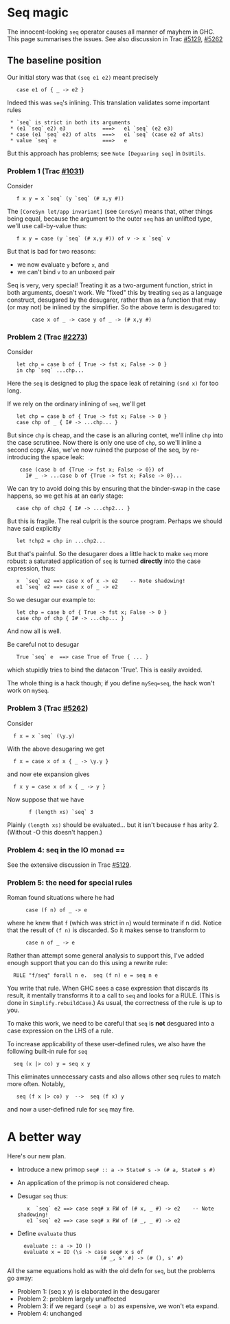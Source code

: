# Seq magic


The innocent-looking `seq` operator causes all manner of mayhem in GHC. This page summarises the issues.  See also discussion in Trac [\#5129](https://gitlab.haskell.org//ghc/ghc/issues/5129), [\#5262](https://gitlab.haskell.org//ghc/ghc/issues/5262)

## The baseline position


Our initial story was that `(seq e1 e2)` meant precisely

```wiki
   case e1 of { _ -> e2 }
```


Indeed this was `seq`'s inlining.  This translation validates some important rules

```wiki
 * `seq` is strict in both its arguments
 * (e1 `seq` e2) e3            ===>   e1 `seq` (e2 e3)
 * case (e1 `seq` e2) of alts  ===>   e1 `seq` (case e2 of alts)
 * value `seq` e               ===>   e
```


But this approach has problems; see `Note [Deguaring seq]` in `DsUtils`.

### Problem 1 (Trac [\#1031](https://gitlab.haskell.org//ghc/ghc/issues/1031))


Consider

```wiki
   f x y = x `seq` (y `seq` (# x,y #))
```


The `[CoreSyn let/app invariant]` (see `CoreSyn`) means that, other things being equal, because 
the argument to the outer `seq` has an unlifted type, we'll use call-by-value thus:

```wiki
   f x y = case (y `seq` (# x,y #)) of v -> x `seq` v
```


But that is bad for two reasons: 

- we now evaluate `y` before `x`, and 
- we can't bind `v` to an unboxed pair


Seq is very, very special!  Treating it as a two-argument function, strict in
both arguments, doesn't work. We "fixed" this by treating `seq` as a language
construct, desugared by the desugarer, rather than as a function that may (or
may not) be inlined by the simplifier.  So the above term is desugared to:

```wiki
        case x of _ -> case y of _ -> (# x,y #)
```

### Problem 2 (Trac [\#2273](https://gitlab.haskell.org//ghc/ghc/issues/2273))


Consider

```wiki
   let chp = case b of { True -> fst x; False -> 0 }
   in chp `seq` ...chp...
```


Here the `seq` is designed to plug the space leak of retaining `(snd x)`
for too long.


If we rely on the ordinary inlining of `seq`, we'll get

```wiki
   let chp = case b of { True -> fst x; False -> 0 }
   case chp of _ { I# -> ...chp... }
```


But since `chp` is cheap, and the case is an alluring contet, we'll
inline `chp` into the case scrutinee.  Now there is only one use of `chp`,
so we'll inline a second copy.  Alas, we've now ruined the purpose of
the seq, by re-introducing the space leak:

```wiki
    case (case b of {True -> fst x; False -> 0}) of
      I# _ -> ...case b of {True -> fst x; False -> 0}...
```


We can try to avoid doing this by ensuring that the binder-swap in the
case happens, so we get his at an early stage:

```wiki
   case chp of chp2 { I# -> ...chp2... }
```


But this is fragile.  The real culprit is the source program.  Perhaps we
should have said explicitly

```wiki
   let !chp2 = chp in ...chp2...
```


But that's painful.  So the desugarer does a little hack to make `seq`
more robust: a saturated application of `seq` is turned **directly** into
the case expression, thus:

```wiki
   x  `seq` e2 ==> case x of x -> e2    -- Note shadowing!
   e1 `seq` e2 ==> case x of _ -> e2
```


So we desugar our example to:

```wiki
   let chp = case b of { True -> fst x; False -> 0 }
   case chp of chp { I# -> ...chp... }
```


And now all is well.


Be careful not to desugar

```wiki
   True `seq` e  ==> case True of True { ... }
```


which stupidly tries to bind the datacon 'True'. This is easily avoided.


The whole thing is a hack though; if you define `mySeq=seq`, the hack
won't work on `mySeq`.  

### Problem 3 (Trac [\#5262](https://gitlab.haskell.org//ghc/ghc/issues/5262))


Consider

```wiki
  f x = x `seq` (\y.y)
```


With the above desugaring we get

```wiki
  f x = case x of x { _ -> \y.y }
```


and now ete expansion gives

```wiki
  f x y = case x of x { _ -> y }
```


Now suppose that we have

```wiki
       f (length xs) `seq` 3
```


Plainly `(length xs)` should be evaluated... but it isn't because `f` has arity 2.
(Without -O this doesn't happen.)

### Problem 4: seq in the IO monad ==


See the extensive discussion in Trac [\#5129](https://gitlab.haskell.org//ghc/ghc/issues/5129).

### Problem 5: the need for special rules


Roman found situations where he had

```wiki
      case (f n) of _ -> e
```


where he knew that `f` (which was strict in `n`) would terminate if n did.
Notice that the result of `(f n)` is discarded. So it makes sense to
transform to

```wiki
      case n of _ -> e
```


Rather than attempt some general analysis to support this, I've added
enough support that you can do this using a rewrite rule:

```wiki
  RULE "f/seq" forall n e.  seq (f n) e = seq n e
```


You write that rule.  When GHC sees a case expression that discards
its result, it mentally transforms it to a call to `seq` and looks for
a RULE.  (This is done in `Simplify.rebuildCase`.)  As usual, the
correctness of the rule is up to you.


To make this work, we need to be careful that `seq` is **not** desguared
into a case expression on the LHS of a rule.


To increase applicability of these user-defined rules, we also
have the following built-in rule for `seq`

```wiki
  seq (x |> co) y = seq x y
```


This eliminates unnecessary casts and also allows other seq rules to
match more often.  Notably,     

```wiki
   seq (f x |> co) y  -->  seq (f x) y
```


and now a user-defined rule for `seq` may fire.

# A better way


Here's our new plan. 

- Introduce a new primop `seq# :: a -> State# s -> (# a, State# s #)`
- An application of the primop is not considered cheap.
- Desugar `seq` thus:

  ```wiki
     x  `seq` e2 ==> case seq# x RW of (# x, _ #) -> e2    -- Note shadowing!
     e1 `seq` e2 ==> case seq# x RW of (# _, _ #) -> e2
  ```
- Define `evaluate` thus

  ```wiki
    evaluate :: a -> IO ()
    evaluate x = IO (\s -> case seq# x s of
                             (# _, s' #) -> (# (), s' #)
  ```


All the same equations hold as with the old defn for `seq`, but the problems
go away:

- Problem 1: (seq x y) is elaborated in the desugarer
- Problem 2: problem largely unaffected
- Problem 3: if we regard `(seq# a b)` as expensive, we won't eta expand.
- Problem 4: unchanged
